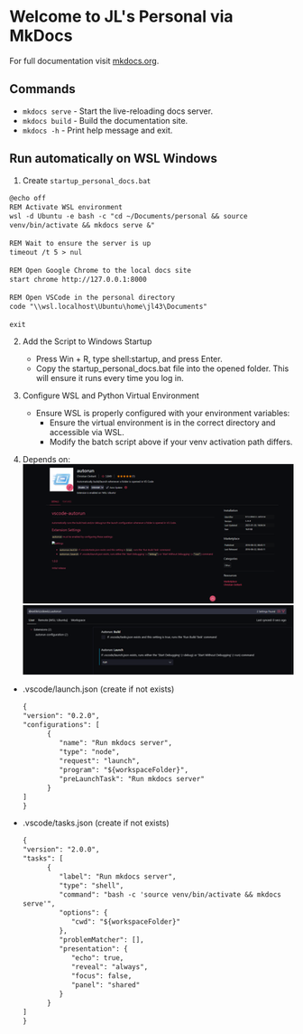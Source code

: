# Welcome to JL's Personal via MkDocs

For full documentation visit [mkdocs.org](https://www.mkdocs.org).

## Commands

* `mkdocs serve` - Start the live-reloading docs server.
* `mkdocs build` - Build the documentation site.
* `mkdocs -h` - Print help message and exit.

## Run automatically on WSL Windows

1. Create `startup_personal_docs.bat`
   
```
@echo off
REM Activate WSL environment
wsl -d Ubuntu -e bash -c "cd ~/Documents/personal && source venv/bin/activate && mkdocs serve &"

REM Wait to ensure the server is up
timeout /t 5 > nul

REM Open Google Chrome to the local docs site
start chrome http://127.0.0.1:8000

REM Open VSCode in the personal directory
code "\\wsl.localhost\Ubuntu\home\jl43\Documents"

exit
```

2. Add the Script to Windows Startup
   - Press Win + R, type shell:startup, and press Enter.
   - Copy the startup_personal_docs.bat file into the opened folder. This will ensure it runs every time you log in.

3. Configure WSL and Python Virtual Environment
   - Ensure WSL is properly configured with your environment variables:
     - Ensure the virtual environment is in the correct directory and accessible via WSL.
     - Modify the batch script above if your venv activation path differs.
4. Depends on: ![alt text](index_asset1.png) ![alt text](index_asset2.png)
- .vscode/launch.json
  (create if not exists)
   ```
   {
   "version": "0.2.0",
   "configurations": [
         {
            "name": "Run mkdocs server",
            "type": "node",
            "request": "launch",
            "program": "${workspaceFolder}",
            "preLaunchTask": "Run mkdocs server"
         }
   ]
   }
   ```
- .vscode/tasks.json
  (create if not exists)
   ```
   {
   "version": "2.0.0",
   "tasks": [
         {
            "label": "Run mkdocs server",
            "type": "shell",
            "command": "bash -c 'source venv/bin/activate && mkdocs serve'",
            "options": {
               "cwd": "${workspaceFolder}"
            },
            "problemMatcher": [],
            "presentation": {
               "echo": true,
               "reveal": "always",
               "focus": false,
               "panel": "shared"
            }
         }
   ]
   }
   ```